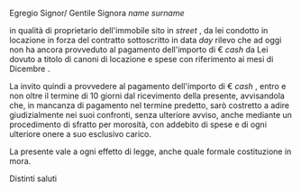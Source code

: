 Egregio Signor/ Gentile Signora $name$ $surname$

in qualità di proprietario dell'immobile sito in $street$ , da lei condotto in locazione in forza del contratto sottoscritto in data $day$ rilevo che ad oggi non ha ancora provveduto al pagamento dell'importo di € $cash$ da Lei dovuto a titolo di canoni di locazione e spese con riferimento ai mesi di Dicembre .

La invito quindi a provvedere al pagamento dell'importo di € $cash$ , entro e non oltre il termine di 10 giorni dal ricevimento della presente, avvisandola che, in mancanza di pagamento nel termine predetto, sarò costretto a adire giudizialmente nei suoi confronti, senza ulteriore avviso, anche mediante un procedimento di sfratto per morosità, con addebito di spese e di ogni ulteriore onere a suo esclusivo carico.

La presente vale a ogni effetto di legge, anche quale formale costituzione in mora.

Distinti saluti

